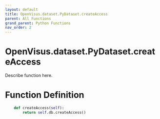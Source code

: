 ```yaml
---
layout: default
title: OpenVisus.dataset.PyDataset.createAccess
parent: All Functions
grand_parent: Python Functions
nav_order: 2
---
```


# OpenVisus.dataset.PyDataset.createAccess

Describe function here.

# Function Definition

```python
	def createAccess(self):
		return self.db.createAccess()
```